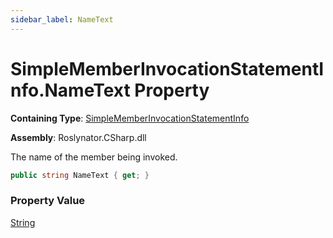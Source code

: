 ```yaml
---
sidebar_label: NameText
---
```


# SimpleMemberInvocationStatementInfo\.NameText Property

**Containing Type**: [SimpleMemberInvocationStatementInfo](../index.md)

**Assembly**: Roslynator\.CSharp\.dll

  
The name of the member being invoked\.

```csharp
public string NameText { get; }
```

### Property Value

[String](https://docs.microsoft.com/en-us/dotnet/api/system.string)

